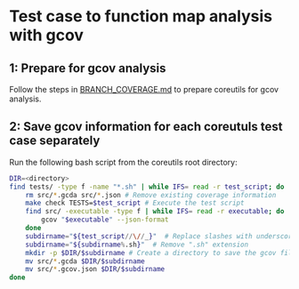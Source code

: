 # Test case to function map analysis with gcov

## 1: Prepare for gcov analysis

Follow the steps in [BRANCH_COVERAGE.md](BRANCH_COVERAGE.md) to prepare
coreutils for gcov analysis.

## 2: Save gcov information for each coreutuls test case separately

Run the following bash script from the coreutils root directory:

```sh
DIR=<directory>
find tests/ -type f -name "*.sh" | while IFS= read -r test_script; do
    rm src/*.gcda src/*.json # Remove existing coverage information
    make check TESTS=$test_script # Execute the test script
    find src/ -executable -type f | while IFS= read -r executable; do
        gcov "$executable" --json-format
    done
    subdirname="${test_script//\//_}"  # Replace slashes with underscores
    subdirname="${subdirname%.sh}"  # Remove ".sh" extension
    mkdir -p $DIR/$subdirname # Create a directory to save the gcov files
    mv src/*.gcda $DIR/$subdirname
    mv src/*.gcov.json $DIR/$subdirname
done
```
